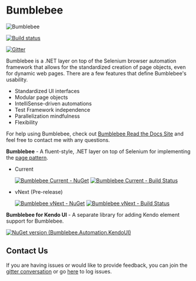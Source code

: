 Bumblebee
=========

![Bumblebee](https://avatars1.githubusercontent.com/u/10162916?v=3&s=100 "Bumblebee")

[![Build status](https://ci.appveyor.com/api/projects/status/jwa56d5op03f3yae?svg=true)](https://ci.appveyor.com/project/toddmeinershagen/bumblebee-u5i5r)

[![Gitter](https://badges.gitter.im/Join%20Chat.svg)](https://gitter.im/Bumblebee/Discuss?utm_source=badge&utm_medium=badge&utm_campaign=pr-badge&utm_content=body_badge)

Bumblebee is a .NET layer on top of the Selenium browser automation framework that allows for the standardized creation of page objects, even for dynamic web pages. There are a few features that define Bumblebee's usability.

-   Standardized UI interfaces
-   Modular page objects
-   IntelliSense-driven automations
-   Test Framework independence
-   Parallelization mindfulness
-   Flexibility

For help using Bumblebee, check out [Bumblebee Read the Docs Site](http://bumblebee-automation.readthedocs.io/en/latest/) and feel free to contact me with any questions.

**Bumblebee** - A fluent-style, .NET layer on top of Selenium for implementing the [page pattern](https://code.google.com/p/selenium/wiki/PageObjects).<br>

  * Current

    [![Bumblebee Current - NuGet](https://img.shields.io/nuget/v/Bumblebee.Automation.svg?style=flat)](https://www.nuget.org/packages/Bumblebee.Automation/)
    [![Bumblebee Current - Build Status](https://ci.appveyor.com/api/projects/status/5aser6k7s2x1t0fg/branch/releases/1.3.1?svg=true)](https://ci.appveyor.com/project/toddmeinershagen/bumblebee-hqwf8/branch/releases/1.3.1)

  * vNext (Pre-release)

    [![Bumblebee vNext - NuGet](https://img.shields.io/nuget/vpre/Bumblebee.Automation.svg)](https://www.nuget.org/packages/Bumblebee.Automation/2.1.0-beta)
    [![Bumblebee vNext - Build Status](https://ci.appveyor.com/api/projects/status/k24rhl5hvxs9j9ya/branch/master?svg=true)](https://ci.appveyor.com/project/toddmeinershagen/bumblebee/branch/master)

**Bumblebee for Kendo UI** - A separate library for adding Kendo element support for Bumblebee.<br>

   [![NuGet version (Bumblebee.Automation.KendoUI)](https://img.shields.io/nuget/v/Bumblebee.Automation.KendoUI.svg?style=flat)](https://www.nuget.org/packages/Bumblebee.Automation.KendoUI/)

Contact Us
----------

If you are having issues or would like to provide feedback, you can join the [gitter conversation](https://gitter.im/Bumblebee/Discuss) or go [here](https://github.com/bumblebee/bumblebee/issues) to log issues. 
